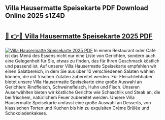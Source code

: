## Villa Hausermatte Speisekarte PDF Download Online 2025 s1Z4D

# <h2><a href="http://gc9atb.nevu.top/?p=Villa+Hausermatte+Speisekarte">🔗 👉🔴 Villa Hausermatte Speisekarte 2025 PDF</a></h2>

[![Villa Hausermatte Speisekarte 2025 PDF](https://i.imgur.com/dBaPXMq.png)](http://gc9atb.nevu.top/?p=Villa+Hausermatte+Speisekarte)
In einem Restaurant oder Café ist das Menü des Essens nicht nur eine Liste von Gerichten, sondern auch eine Gelegenheit für Sie, etwas zu finden, das für Ihren Geschmack köstlich und passend ist. Auf unserer Villa Hausermatte Speisekarte empfehlen wir einen Salatbereich, in dem Sie aus über 10 verschiedenen Salaten wählen können, die mit frischen Zutaten zubereitet werden. Für Fleischliebhaber bietet unsere Villa Hausermatte Speisekarte eine große Auswahl an Gerichten: Rindfleisch, Schweinefleisch, Huhn und Fisch. Unseren Auserwählten bieten wir köstliche Gerichte wie Schaschlik und Steak an, die bei frischem, natürlichem Feuer zubereitet werden. Unsere Villa Hausermatte Speisekarte umfasst eine große Auswahl an Desserts, von klassischen Torten und Kuchen bis hin zu exquisiten Crème Brûlée und Schokoladenkakees.
